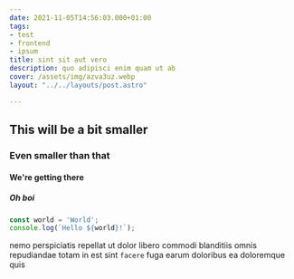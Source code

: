 ```yaml
---
date: 2021-11-05T14:56:03.000+01:00
tags:
- test
- frontend
- ipsum
title: sint sit aut vero
description: quo adipisci enim quam ut ab
cover: /assets/img/azva3uz.webp
layout: "../../layouts/post.astro"

---
```

## This will be a bit smaller

### Even smaller than that

#### We're getting there

##### Oh boi

```typescript
const world = 'World';
console.log(`Hello ${world}!`);
```

nemo perspiciatis repellat ut dolor libero commodi blanditiis omnis
repudiandae totam in est sint `facere` fuga
earum doloribus ea doloremque quis